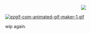 
<p align="center">
  <img src="https://spotify-github-profile.kittinanx.com/api/view?uid=31pxsiecp5gz3qwuojlg2jlq5sga&cover_image=true&theme=novatorem&show_offline=false&background_color=001f13&interchange=false&bar_color=165d13&bar_color_cover=false)](https://github.com/kittinan/spotify-github-profile" />
</p>

[![ezgif-com-animated-gif-maker-1.gif](https://i.postimg.cc/QdpS8bz4/ezgif-com-animated-gif-maker-1.gif)](https://postimg.cc/87zLwhNM)

wip again.

